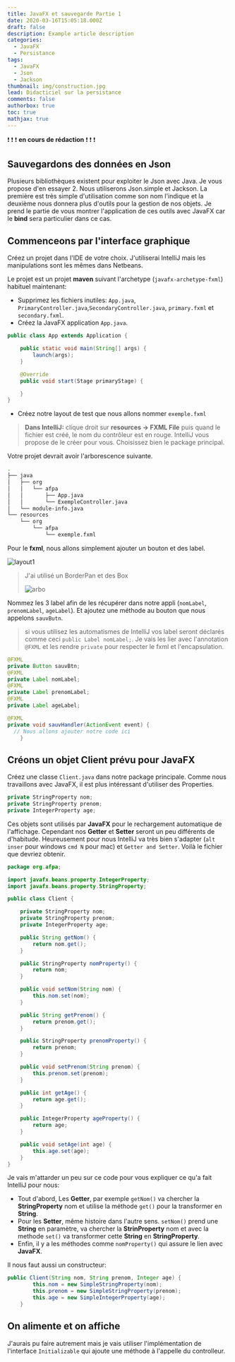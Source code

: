 ```yaml
---
title: JavaFX et sauvegarde Partie 1
date: 2020-03-16T15:05:18.000Z
draft: false
description: Example article description
categories:
  - JavaFX
  - Persistance
tags:
  - JavaFX
  - Json
  - Jackson
thumbnail: img/construction.jpg
lead: Didacticiel sur la persistance
comments: false
authorbox: true
toc: true
mathjax: true
---
```


:exclamation: :exclamation: :exclamation: **en cours de rédaction** :exclamation: :exclamation: :exclamation:

## Sauvegardons des données en Json

Plusieurs bibliothèques existent pour exploiter le Json avec Java. Je vous propose d'en essayer 2. Nous utiliserons Json.simple et Jackson. La première est très simple d'utilisation comme son nom l'indique et la deuxième nous donnera plus d'outils pour la gestion de nos objets. Je prend le partie de vous montrer l'application de ces outils avec JavaFX car le **bind** sera particulier dans ce cas.

## Commenceons par l'interface graphique

Créez un projet dans l'IDE de votre choix. J'utiliserai IntelliJ mais les manipulations sont les mêmes dans Netbeans.

Le projet est un projet **maven** suivant l'archetype (`javafx-archetype-fxml`) habituel maintenant:

- Supprimez les fichiers inutiles: `App.java`, `PrimaryController.java`,`SecondaryController.java`, `primary.fxml` et `secondary.fxml`.
- Créez la JavaFX application `App.java`.

```java
public class App extends Application {

    public static void main(String[] args) {
        launch(args);
    }

    @Override
    public void start(Stage primaryStage) {

    }
}
```

- Créez notre layout de test que nous allons nommer `exemple.fxml`

> **Dans IntelliJ:** clique droit sur **resources → FXML File** puis quand le fichier est créé, le nom du contrôleur est en rouge. IntelliJ vous propose de le créer pour vous. Choisissez bien le package principal.

Votre projet devrait avoir l'arborescence suivante.

``` zsh
.
├── java
│   ├── org
│   │   └── afpa
│   │       ├── App.java
│   │       └── ExempleController.java
│   └── module-info.java
└── resources
    └── org
        └── afpa
            └── exemple.fxml
```

Pour le **fxml**, nous allons simplement ajouter un bouton et des label.

![layout1](/img/JavaFX_Json/jfxjson1.png)

<!-- ```xml
<BorderPane prefHeight="257.0" prefWidth="373.0" xmlns="http://javafx.com/javafx/11.0.1" xmlns:fx="http://javafx.com/fxml/1" fx:controller="org.afpa.ExempleController">
   <left>
      <VBox layoutX="48.0" layoutY="63.0" spacing="20.0">
         <children>
            <Button text="Sauver" />
         </children>
         <padding>
            <Insets bottom="10.0" left="10.0" right="10.0" top="10.0" />
         </padding>
      </VBox>
   </left>
   <top>
      <Label text="Mon appli d'Exemple" BorderPane.alignment="CENTER">
         <font>
            <Font name="System Bold" size="24.0" />
         </font>
      </Label>
   </top>
   <center>
      <HBox prefHeight="371.0" prefWidth="284.0">
         <VBox prefHeight="371.0" prefWidth="136.0" spacing="20.0" BorderPane.alignment="CENTER">
            <children>
               <Label text="Nom">
                  <font>
                     <Font name="System Bold" size="13.0" />
                  </font>
               </Label>
               <Label layoutX="10.0" layoutY="10.0" text="Prénom">
                  <font>
                     <Font name="System Bold" size="13.0" />
                  </font>
               </Label>
               <Label layoutX="10.0" layoutY="10.0" text="âge">
                  <font>
                     <Font name="System Bold" size="13.0" />
                  </font>
               </Label>
            </children>
            <padding>
               <Insets bottom="30.0" left="30.0" right="30.0" top="30.0" />
            </padding>
         </VBox>
         <VBox prefHeight="200.0" prefWidth="100.0" spacing="20.0" BorderPane.alignment="CENTER">
            <children>
               <Label text="Label" />
               <Label layoutX="10.0" layoutY="10.0" text="Label" />
               <Label layoutX="10.0" layoutY="10.0" text="Label" />
            </children>
            <padding>
               <Insets bottom="30.0" left="30.0" right="30.0" top="30.0" />
            </padding>
         </VBox>
      </HBox>
   </center>
</BorderPane>
``` -->
> J'ai utilisé un BorderPan et des Box
>
> ![arbo](/img/JavaFX_Json/jfxjson2.png)

Nommez les 3 label afin de les récupérer dans notre appli (`nomLabel`, `prenomLabel`, `ageLabel`). Et ajoutez une méthode au bouton que nous appelons `sauvButn`.

> si vous utilisez les automatismes de IntelliJ vos label seront déclarés comme ceci `public Label nomLabel;`. Je vais les lier avec l'annotation `@FXML` et les rendre `private` pour respecter le fxml et l'encapsulation.

```java
@FXML
private Button sauvBtn;
@FXML
private Label nomLabel;
@FXML
private Label prenomLabel;
@FXML
private Label ageLabel;

@FXML
private void sauvHandler(ActionEvent event) {
  // Nous allons ajouter notre code ici
    }
```

## Créons un objet Client prévu pour JavaFX

Créez une classe `Client.java` dans notre package principale. Comme nous travaillons avec JavaFX, il est plus intéressant d'utiliser des Properties.

```java
private StringProperty nom;
private StringProperty prenom;
private IntegerProperty age;
```

Ces objets sont utilisés par **JavaFX** pour le rechargement automatique de l'affichage. Cependant nos **Getter** et **Setter** seront un peu différents de d'habitude. Heureusement pour nous IntelliJ va très bien s'adapter (`alt inser` pour windows `cmd N` pour mac) et `Getter and Setter`. Voilà le fichier que devriez obtenir.

```java
package org.afpa;

import javafx.beans.property.IntegerProperty;
import javafx.beans.property.StringProperty;

public class Client {

    private StringProperty nom;
    private StringProperty prenom;
    private IntegerProperty age;

    public String getNom() {
        return nom.get();
    }

    public StringProperty nomProperty() {
        return nom;
    }

    public void setNom(String nom) {
        this.nom.set(nom);
    }

    public String getPrenom() {
        return prenom.get();
    }

    public StringProperty prenomProperty() {
        return prenom;
    }

    public void setPrenom(String prenom) {
        this.prenom.set(prenom);
    }

    public int getAge() {
        return age.get();
    }

    public IntegerProperty ageProperty() {
        return age;
    }

    public void setAge(int age) {
        this.age.set(age);
    }
}
```

Je vais m'attarder un peu sur ce code pour vous expliquer ce qu'a fait IntelliJ pour nous:

- Tout d'abord, Les **Getter**, par exemple `getNom()` va chercher la **StringProperty** nom et utilise la méthode `get()` pour la transformer en **String**.
- Pour les **Setter**, même histoire dans l'autre sens. `setNom()` prend une **String** en paramètre, va chercher la **StrinProperty** nom et avec la methode `set()` va transformer cette **String** en **StringProperty**.
- Enfin, il y a les méthodes comme `nomProperty()` qui assure le lien avec **JavaFX**.

Il nous faut aussi un constructeur:

```java
public Client(String nom, String prenom, Integer age) {
        this.nom = new SimpleStringProperty(nom);
        this.prenom = new SimpleStringProperty(prenom);
        this.age = new SimpleIntegerProperty(age);
    }
```

## On alimente et on affiche

J'aurais pu faire autrement mais je vais utiliser l'implémentation de l'interface `Initializable` qui ajoute une méthode à l'appelle du controlleur.


